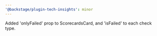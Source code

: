 ```yaml
---
'@backstage/plugin-tech-insights': minor
---
```


Added 'onlyFailed' prop to ScorecardsCard, and 'isFailed' to each check type.
